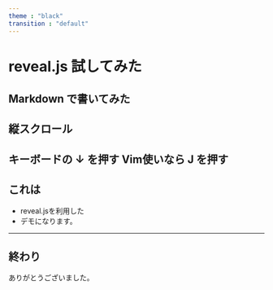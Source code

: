 ```yaml
---
theme : "black"
transition : "default"
---
```

# reveal.js 試してみた
Markdown で書いてみた
---
## 縦スクロール
キーボードの ↓ を押す
Vim使いなら J を押す
--
## これは
- reveal.jsを利用した   
- デモになります。
---
## 終わり
ありがとうございました。